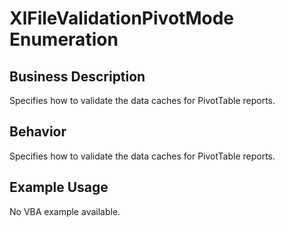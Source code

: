 # XlFileValidationPivotMode Enumeration

## Business Description
Specifies how to validate the data caches for PivotTable reports.

## Behavior
Specifies how to validate the data caches for PivotTable reports.

## Example Usage
No VBA example available.